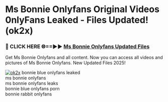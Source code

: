 # Ms Bonnie Onlyfans Original Videos 0nlyFans Leaked - Files Updated! (ok2x)

<h3>🔴 CLICK HERE 🌐==►► <a href="https://tinyurl.com/4seja8ks" rel="nofollow">Ms Bonnie Onlyfans Updated Files</a></h3>

Get Ms Bonnie Onlyfans and all content. Now you can access all videos and pictures of Ms Bonnie Onlyfans. New Updated Files 2025!

[![ok2x](https://i.imgur.com/EWjZXRe.gif)](https://tinyurl.com/4seja8ks)
bonnie blue onlyfans leaked<br>
ms bonnie onlyfans<br>
ms bonnie onlyfans leaks<br>
bonnie blue onlyfans porn<br>
bonnie rabbit onlyfans